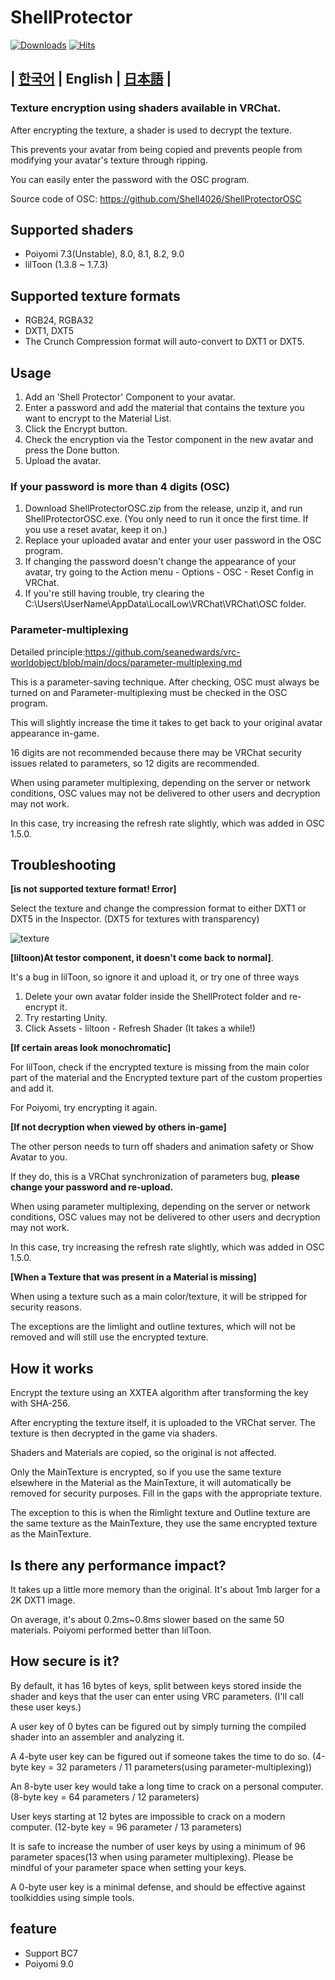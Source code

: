 # ShellProtector

[![Downloads](https://img.shields.io/github/downloads/Shell4026/ShellProtector/total?color=6451f1)](https://github.com/Shell4026/ShellProtector/releases/latest)
[![Hits](https://hits.seeyoufarm.com/api/count/incr/badge.svg?url=https%3A%2F%2Fgithub.com%2FShell4026%2FShellProtector&count_bg=%2379C83D&title_bg=%23555555&icon=&icon_color=%23E7E7E7&title=hits&edge_flat=false)](https://hits.seeyoufarm.com)

## | [한국어](./README.md) | English | [日本語](./README.JP.md) |

### **Texture encryption using shaders available in VRChat**.

After encrypting the texture, a shader is used to decrypt the texture.

This prevents your avatar from being copied and prevents people from modifying your avatar's texture through ripping.

You can easily enter the password with the OSC program.

Source code of OSC: https://github.com/Shell4026/ShellProtectorOSC

## Supported shaders
- Poiyomi 7.3(Unstable), 8.0, 8.1, 8.2, 9.0
- lilToon (1.3.8 ~ 1.7.3)

## Supported texture formats
- RGB24, RGBA32
- DXT1, DXT5
- The Crunch Compression format will auto-convert to DXT1 or DXT5.
  
## Usage

1. Add an 'Shell Protector' Component to your avatar.
2. Enter a password and add the material that contains the texture you want to encrypt to the Material List.
3. Click the Encrypt button.
4. Check the encryption via the Testor component in the new avatar and press the Done button.
5. Upload the avatar.

### If your password is more than 4 digits (OSC)
1. Download ShellProtectorOSC.zip from the release, unzip it, and run ShellProtectorOSC.exe. (You only need to run it once the first time. If you use a reset avatar, keep it on.)
2. Replace your uploaded avatar and enter your user password in the OSC program.
3. If changing the password doesn't change the appearance of your avatar, try going to the Action menu - Options - OSC - Reset Config in VRChat.
4. If you're still having trouble, try clearing the C:\Users\UserName\AppData\LocalLow\VRChat\VRChat\OSC folder.

### Parameter-multiplexing
Detailed principle:https://github.com/seanedwards/vrc-worldobject/blob/main/docs/parameter-multiplexing.md

This is a parameter-saving technique. After checking, OSC must always be turned on and Parameter-multiplexing must be checked in the OSC program.

This will slightly increase the time it takes to get back to your original avatar appearance in-game.

16 digits are not recommended because there may be VRChat security issues related to parameters, so 12 digits are recommended.

When using parameter multiplexing, depending on the server or network conditions, OSC values may not be delivered to other users and decryption may not work.

In this case, try increasing the refresh rate slightly, which was added in OSC 1.5.0.

## Troubleshooting
**[is not supported texture format! Error]**

Select the texture and change the compression format to either DXT1 or DXT5 in the Inspector. (DXT5 for textures with transparency)

![texture](https://github.com/Shell4026/ShellProtector/assets/104874910/872f9d15-7b89-4381-b940-00514bd60638)

**[liltoon)At testor component, it doesn't come back to normal]**.

It's a bug in lilToon, so ignore it and upload it, or try one of three ways

1. Delete your own avatar folder inside the ShellProtect folder and re-encrypt it.
2. Try restarting Unity.
3. Click Assets - liltoon - Refresh Shader (It takes a while!)

**[If certain areas look monochromatic]**

For lilToon, check if the encrypted texture is missing from the main color part of the material and the Encrypted texture part of the custom properties and add it.

For Poiyomi, try encrypting it again.

**[If not decryption when viewed by others in-game]**

The other person needs to turn off shaders and animation safety or Show Avatar to you.

If they do, this is a VRChat synchronization of parameters bug, **please change your password and re-upload.**

When using parameter multiplexing, depending on the server or network conditions, OSC values may not be delivered to other users and decryption may not work.

In this case, try increasing the refresh rate slightly, which was added in OSC 1.5.0.

**[When a Texture that was present in a Material is missing]**

When using a texture such as a main color/texture, it will be stripped for security reasons.

The exceptions are the limlight and outline textures, which will not be removed and will still use the encrypted texture.
   
## How it works
Encrypt the texture using an XXTEA algorithm after transforming the key with SHA-256.

After encrypting the texture itself, it is uploaded to the VRChat server. The texture is then decrypted in the game via shaders.

Shaders and Materials are copied, so the original is not affected.

Only the MainTexture is encrypted, so if you use the same texture elsewhere in the Material as the MainTexture, it will automatically be removed for security purposes. Fill in the gaps with the appropriate texture.

The exception to this is when the Rimlight texture and Outline texture are the same texture as the MainTexture, they use the same encrypted texture as the MainTexture.

## Is there any performance impact?
It takes up a little more memory than the original. It's about 1mb larger for a 2K DXT1 image.

On average, it's about 0.2ms~0.8ms slower based on the same 50 materials. Poiyomi performed better than lilToon.

## How secure is it?
By default, it has 16 bytes of keys, split between keys stored inside the shader and keys that the user can enter using VRC parameters. (I'll call these user keys.)

A user key of 0 bytes can be figured out by simply turning the compiled shader into an assembler and analyzing it.

A 4-byte user key can be figured out if someone takes the time to do so. (4-byte key = 32 parameters / 11 parameters(using parameter-multiplexing))

An 8-byte user key would take a long time to crack on a personal computer. (8-byte key = 64 parameters / 12 parameters)

User keys starting at 12 bytes are impossible to crack on a modern computer. (12-byte key = 96 parameter / 13 parameters)

It is safe to increase the number of user keys by using a minimum of 96 parameter spaces(13 when using parameter multiplexing). Please be mindful of your parameter space when setting your keys.

A 0-byte user key is a minimal defense, and should be effective against toolkiddies using simple tools.

## feature
- Support BC7
- Poiyomi 9.0
